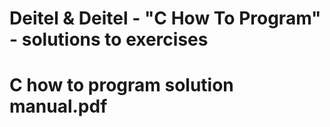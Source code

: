 # Deitel & Deitel - "C How To Program" - solutions to exercises

# C how to program solution manual.pdf
